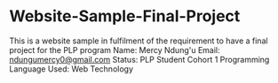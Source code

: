 # Website-Sample-Final-Project
This is a website sample in fulfilment of the requirement to have a final project for the PLP program
Name: Mercy Ndung'u
Email: ndungumercy0@gmail.com
Status: PLP Student Cohort 1
Programming Language Used: Web Technology
